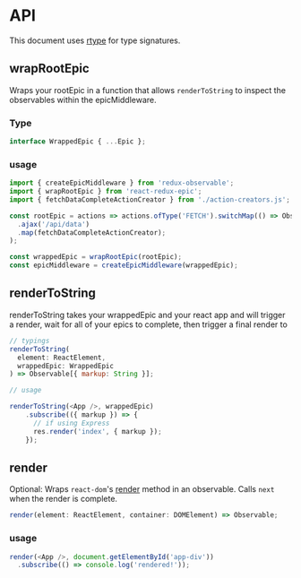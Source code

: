 # API

This document uses [rtype](https://github.com/ericelliott/rtype) for type signatures.

## wrapRootEpic
Wraps your rootEpic in a function that allows `renderToString` to inspect the observables within the epicMiddleware.

### Type

```js
interface WrappedEpic { ...Epic };
```
### usage

```js
import { createEpicMiddleware } from 'redux-observable';
import { wrapRootEpic } from 'react-redux-epic';
import { fetchDataCompleteActionCreator } from './action-creators.js';

const rootEpic = actions => actions.ofType('FETCH').switchMap(() => Observale
  .ajax('/api/data')
  .map(fetchDataCompleteActionCreator);
);

const wrappedEpic = wrapRootEpic(rootEpic);
const epicMiddleware = createEpicMiddleware(wrappedEpic);
```

## renderToString
renderToString takes your wrappedEpic and your react app and will trigger a render, wait for all of your epics to complete, then trigger a final render to 

```js
// typings
renderToString(
  element: ReactElement,
  wrappedEpic: WrappedEpic
) => Observable[{ markup: String }];

// usage

renderToString(<App />, wrappedEpic)
	.subscribe(({ markup }) => {
	  // if using Express
	  res.render('index', { markup });
	});
```

## render


Optional: Wraps `react-dom`'s [render](https://facebook.github.io/react/docs/react-dom.html#render) method in an observable. Calls `next` when the render is complete.

```js
render(element: ReactElement, container: DOMElement) => Observable;
```
### usage
```js
render(<App />, document.getElementById('app-div'))
  .subscribe(() => console.log('rendered!'));
```
